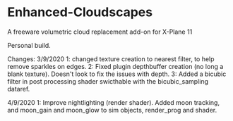 # Enhanced-Cloudscapes
A freeware volumetric cloud replacement add-on for X-Plane 11

Personal build.

Changes:
3/9/2020
1: changed texture creation to nearest filter, to help remove sparkles on edges.
2: Fixed plugin depthbuffer creation (no long a blank texture). Doesn't look to fix the issues with depth.
3: Added a bicubic filter in post processing shader swicthable with the bicubic_sampling dataref.

4/9/2020
1: Improve nightlighting (render shader). Added moon tracking, and moon_gain and moon_glow to sim objects, render_prog and shader. 

